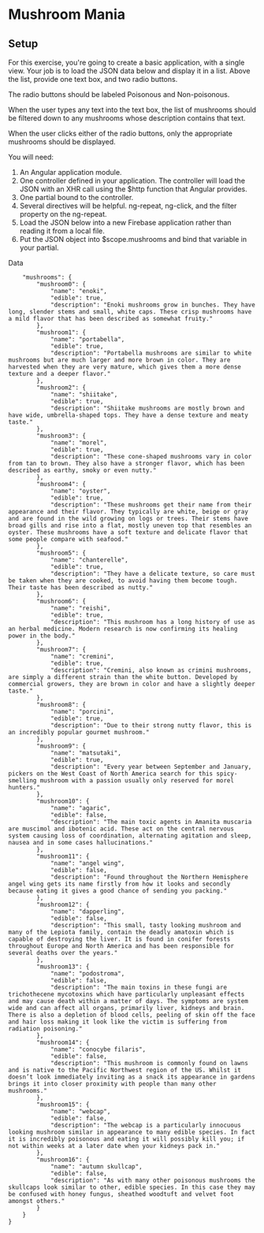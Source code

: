 # Mushroom Mania

## Setup


For this exercise, you're going to create a basic application, with a single view. Your job is to load the JSON data below and display it in a list. Above the list, provide one text box, and two radio buttons.

The radio buttons should be labeled Poisonous and Non-poisonous.

When the user types any text into the text box, the list of mushrooms should be filtered down to any mushrooms whose description contains that text.

When the user clicks either of the radio buttons, only the appropriate mushrooms should be displayed.

You will need:

1. An Angular application module.
1. One controller defined in your application. The controller will load the JSON with an XHR call using the $http function that Angular provides.
1. One partial bound to the controller.
1. Several directives will be helpful. ng-repeat, ng-click, and the filter property on the ng-repeat.
1. Load the JSON below into a new Firebase application rather than reading it from a local file.
1. Put the JSON object into $scope.mushrooms and bind that variable in your partial.

Data

```{
    "mushrooms": {
        "mushroom0": {
            "name": "enoki",
            "edible": true,
            "description": "Enoki mushrooms grow in bunches. They have long, slender stems and small, white caps. These crisp mushrooms have a mild flavor that has been described as somewhat fruity."
        },
        "mushroom1": {
            "name": "portabella",
            "edible": true,
            "description": "Portabella mushrooms are similar to white mushrooms but are much larger and more brown in color. They are harvested when they are very mature, which gives them a more dense texture and a deeper flavor."
        },
        "mushroom2": {
            "name": "shiitake",
            "edible": true,
            "description": "Shiitake mushrooms are mostly brown and have wide, umbrella-shaped tops. They have a dense texture and meaty taste."
        },
        "mushroom3": {
            "name": "morel",
            "edible": true,
            "description": "These cone-shaped mushrooms vary in color from tan to brown. They also have a stronger flavor, which has been described as earthy, smoky or even nutty."
        },
        "mushroom4": {
            "name": "oyster",
            "edible": true,
            "description": "These mushrooms get their name from their appearance and their flavor. They typically are white, beige or gray and are found in the wild growing on logs or trees. Their stems have broad gills and rise into a flat, mostly uneven top that resembles an oyster. These mushrooms have a soft texture and delicate flavor that some people compare with seafood."
        },
        "mushroom5": {
            "name": "chanterelle",
            "edible": true,
            "description": "They have a delicate texture, so care must be taken when they are cooked, to avoid having them become tough. Their taste has been described as nutty."
        },
        "mushroom6": {
            "name": "reishi",
            "edible": true,
            "description": "This mushroom has a long history of use as an herbal medicine. Modern research is now confirming its healing power in the body."
        },
        "mushroom7": {
            "name": "cremini",
            "edible": true,
            "description": "Cremini, also known as crimini mushrooms, are simply a different strain than the white button. Developed by commercial growers, they are brown in color and have a slightly deeper taste."
        },
        "mushroom8": {
            "name": "porcini",
            "edible": true,
            "description": "Due to their strong nutty flavor, this is an incredibly popular gourmet mushroom."
        },
        "mushroom9": {
            "name": "matsutaki",
            "edible": true,
            "description": "Every year between September and January, pickers on the West Coast of North America search for this spicy-smelling mushroom with a passion usually only reserved for morel hunters."
        },
        "mushroom10": {
            "name": "agaric",
            "edible": false,
            "description": "The main toxic agents in Amanita muscaria are muscimol and ibotenic acid. These act on the central nervous system causing loss of coordination, alternating agitation and sleep, nausea and in some cases hallucinations."
        },
        "mushroom11": {
            "name": "angel wing",
            "edible": false,
            "description": "Found throughout the Northern Hemisphere angel wing gets its name firstly from how it looks and secondly because eating it gives a good chance of sending you packing."
        },
        "mushroom12": {
            "name": "dapperling",
            "edible": false,
            "description": "This small, tasty looking mushroom and many of the Lepiota family, contain the deadly amatoxin which is capable of destroying the liver. It is found in conifer forests throughout Europe and North America and has been responsible for several deaths over the years."
        },
        "mushroom13": {
            "name": "podostroma",
            "edible": false,
            "description": "The main toxins in these fungi are trichothecene mycotoxins which have particularly unpleasant effects and may cause death within a matter of days. The symptoms are system wide and can affect all organs, primarily liver, kidneys and brain. There is also a depletion of blood cells, peeling of skin off the face and hair loss making it look like the victim is suffering from radiation poisoning."
        },
        "mushroom14": {
            "name": "conocybe filaris",
            "edible": false,
            "description": "This mushroom is commonly found on lawns and is native to the Pacific Northwest region of the US. Whilst it doesn’t look immediately inviting as a snack its appearance in gardens brings it into closer proximity with people than many other mushrooms."
        },
        "mushroom15": {
            "name": "webcap",
            "edible": false,
            "description": "The webcap is a particularly innocuous looking mushroom similar in appearance to many edible species. In fact it is incredibly poisonous and eating it will possibly kill you; if not within weeks at a later date when your kidneys pack in."
        },
        "mushroom16": {
            "name": "autumn skullcap",
            "edible": false,
            "description": "As with many other poisonous mushrooms the skullcaps look similar to other, edible species. In this case they may be confused with honey fungus, sheathed woodtuft and velvet foot amongst others."
        }
    }
}
```

